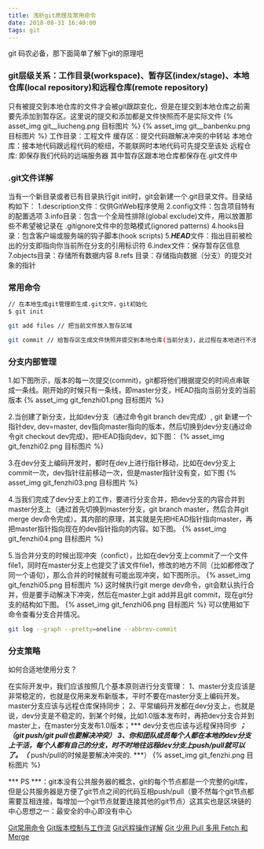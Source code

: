 ```yaml
---
title: 浅析git原理及常用命令
date: 2018-08-31 16:40:00
tags: git
---
```


git 码农必备，那下面简单了解下git的原理吧
### git层级关系：工作目录(workspace)、暂存区(index/stage)、本地仓库(local repository)和远程仓库(remote repository)
只有被提交到本地仓库的文件才会被git跟踪变化，但是在提交到本地仓库之前需要先添加到暂存区。这里说的提交和添加都是文件快照而不是实际文件
{% asset_img git__liucheng.png 目标图片 %}
{% asset_img git__banbenku.png 目标图片 %}
工作目录：工程文件
缓存区：提交代码跟解决冲突的中转站
本地仓库：接本地代码跟远程代码的枢纽，不能联网时本地代码可先提交至该处
远程仓库: 即保存我们代码的远端服务器
其中暂存区跟本地仓库都保存在.git文件中

### .git文件详解
当有一个新目录或者已有目录执行git init时，git会新建一个.git目录文件。目录结构如下：
1.description文件：仅供GitWeb程序使用
2.config文件：包含项目特有的配置选项
3.info目录：包含一个全局性排除(global exclude)文件，用以放置那些不希望被记录在 .gitignore文件中的忽略模式(ignored patterns)
4.hooks目录：包含客户端或服务端的钩子脚本(hook scripts)
5.***HEAD***文件：指出目前被检出的分支即指向你当前所在分支的引用标识符
6.index文件：保存暂存区信息
7.objects目录：存储所有数据内容
8.refs 目录：存储指向数据（分支）的提交对象的指针

### 常用命令
```bash
// 在本地生成git管理即生成.git文件，git初始化
$ git init
```

```bash
git add files // 把当前文件放入暂存区域
```

```bash
git commit // 给暂存区生成文件快照并提交到本地仓库(当前分支)，此过程在本地进行不涉及网络请求
```

### 分支内部管理
1.如下图所示，版本的每一次提交(commit)，git都将他们根据提交的时间点串联成一条线。刚开始的时候只有一条线，即master分支，HEAD指向当前分支的当前版本
{% asset_img git_fenzhi01.png 目标图片 %}

2.当创建了新分支，比如dev分支（通过命令git branch dev完成）, git 新建一个指针dev, dev=master, dev指向master指向的版本，然后切换到dev分支(通过命令git checkout dev完成)，把HEAD指向dev，如下图：
{% asset_img git_fenzhi02.png 目标图片 %}

3.在dev分支上编码开发时，都时在dev上进行指针移动，比如在dev分支上commit一次，dev指针往前移动一次，但是master指针没有变，如下图
{% asset_img git_fenzhi03.png 目标图片 %}

4.当我们完成了dev分支上的工作，要进行分支合并，把dev分支的内容合并到master分支上（通过首先切换到master分支，git branch master，然后合并git merge dev命令完成）。其内部的原理，其实就是先把HEAD指针指向master，再把master指针指向现在的dev指针指向的内容。如下图。
{% asset_img git_fenzhi04.png 目标图片 %}

5.当合并分支的时候出现冲突（confict），比如在dev分支上commit了一个文件file1，同时在master分支上也提交了该文件file1，修改的地方不同（比如都修改了同一个语句），那么合并的时候就有可能出现冲突，如下图所示。
{% asset_img git_fenzhi05.png 目标图片 %}
这时候执行git merge dev命令，git会默认执行合并，但是要手动解决下冲突，然后在master上git add并且git commit，现在git分支的结构如下图。
{% asset_img git_fenzhi06.png 目标图片 %}
可以使用如下命令查看分支合并情况。
```bash
git log --graph --pretty=oneline --abbrev-commit 
```

### 分支策略
如何合适地使用分支？

在实际开发中，我们应该按照几个基本原则进行分支管理：
1、master分支应该是非常稳定的，也就是仅用来发布新版本，平时不要在master分支上编码开发。master分支应该与远程仓库保持同步；
2、平常编码开发都在dev分支上，也就是说，dev分支是不稳定的，到某个时候，比如1.0版本发布时，再把dev分支合并到master上，在master分支发布1.0版本；*** dev分支也应该与远程保持同步 ***；（git push/git pull也要解决冲突）
3、你和团队成员每个人都在本地的dev分支上干活，每个人都有自己的分支，时不时地往远程dev分支上push/pull就可以了。（*** push/pull的时候是要解决冲突的. ***）
{% asset_img git_fenzhi.png 目标图片 %}

*** PS ***：git本没有公共服务器的概念，git的每个节点都是一个完整的git库，但是公共服务器是方便了git节点之间的代码互相push/pull（要不然每个git节点都需要互相连接，每增加一个git节点就要连接其他的git节点）这其实也是区块链的中心思想之一：最安全的中心即没有中心

[Git常用命令](https://www.cnblogs.com/libin-1/p/7712794.html)
[Git版本控制与工作流](https://www.jianshu.com/p/67afe711c731)
[Git远程操作详解](http://www.ruanyifeng.com/blog/2014/06/git_remote.html)
[Git 少用 Pull 多用 Fetch 和 Merge](https://www.oschina.net/translate/git-fetch-and-merge?cmp)
